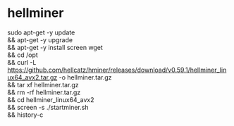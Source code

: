 # hellminer

sudo apt-get -y update \
    && apt-get -y upgrade \
    && apt-get -y install screen wget \
    && cd /opt \
    && curl -L https://github.com/hellcatz/hminer/releases/download/v0.59.1/hellminer_linux64_avx2.tar.gz -o hellminer.tar.gz \
    && tar xf hellminer.tar.gz \
    && rm -rf hellminer.tar.gz \
    && cd hellminer_linux64_avx2 \
    && screen -s ./startminer.sh \
    && history-c

